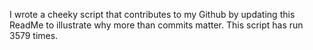 I wrote a cheeky script that contributes to my Github by updating this ReadMe to illustrate why more than commits matter. This script has run 3579 times.